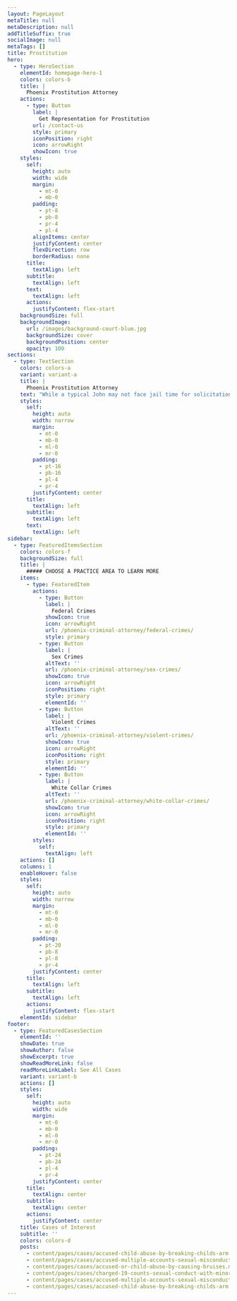 ```yaml
---
layout: PageLayout
metaTitle: null
metaDescription: null
addTitleSuffix: true
socialImage: null
metaTags: []
title: Prostitution
hero:
  - type: HeroSection
    elementId: homepage-hero-1
    colors: colors-b
    title: |
      Phoenix Prostitution Attorney
    actions:
      - type: Button
        label: |
          Get Representation for Prostitution
        url: /contact-us
        style: primary
        iconPosition: right
        icon: arrowRight
        showIcon: true
    styles:
      self:
        height: auto
        width: wide
        margin:
          - mt-0
          - mb-0
        padding:
          - pt-8
          - pb-8
          - pr-4
          - pl-4
        alignItems: center
        justifyContent: center
        flexDirection: row
        borderRadius: none
      title:
        textAlign: left
      subtitle:
        textAlign: left
      text:
        textAlign: left
      actions:
        justifyContent: flex-start
    backgroundSize: full
    backgroundImage:
      url: /images/background-court-blue.jpg
      backgroundSize: cover
      backgroundPosition: center
      opacity: 100
sections:
  - type: TextSection
    colors: colors-a
    variant: variant-a
    title: |
      Phoenix Prostitution Attorney
    text: "While a typical John may not face jail time for solicitation of a prostitute, jail might be preferable to home once his wife finds out of the charge. At the law firm of Blumberg & Associates, we understand that there is no such thing as a minor sex charge when your family and your reputation are at stake. If you have been charged with prostitution or sex solicitation, our lawyers offer a free initial consultation at our Phoenix office to evaluate your case.\n\nProstitution charges can range from misdemeanor solicitation to felony prostitution involving a child under 15. Our lawyers represent people who are accused of being prostitutes, Johns and pimps.\n\nIn one of the cases we handled, our attorneys represented a young man who moved to the Phoenix area and made friends with a girl he believed was 17. In reality, the girl was a 14-year-old prostitute whose mother and grandmother were also a prostitutes. The two went out on dates and later moved in together. She engaged in prostitution while he stayed home and played video games. After she was arrested and the police found $400 in their apartment, the young man was charged with child prostitution.\n\nOur client faced a charge that could have placed him in prison for more than 10 years. Our\_**Phoenix prostitution attorneys**\_negotiated a favorable plea bargain that allowed our client to plead guilty to a reduced charge of non-sex crime, child abuse. He was given a nine-month prison sentence, with credit for six months already served, and does not have to register as a sex offender.\n\n## FREE ATTORNEY CONSULTATION\n\nIf you have been charged with prostitution or sex solicitation in Arizona, please contact a lawyer at Blumberg & Associates in Phoenix as soon as possible. The sooner you contact a defense attorney, the more your attorney can do to protect your rights and your future.\n\nA.R.S. § 13-3201 Enticement of persons for purpose of prostitution; classification\n\nA.R.S. § 13-3202 Procurement by false pretenses of person for purpose of prostitution; classification\n\nA.R.S. § 13-3203 Procuring or placing persons in house of prostitution; classification\n\nA.R.S. § 13-3206 Taking child for purpose of prostitution; classification\n\nA.R.S. § 13-3208 Keeping or residing in house of prostitution; employment in prostitution; classification\n\nA.R.S. § 13-3209 Pandering; methods; classification\n\nA.R.S. § 13-3210 Transporting persons for purpose of prostitution or other immoral purpose; classification; venue\n\nA.R.S. § 13-3212 Child prostitution; classification; increased punishment\n"
    styles:
      self:
        height: auto
        width: narrow
        margin:
          - mt-0
          - mb-0
          - ml-0
          - mr-0
        padding:
          - pt-16
          - pb-16
          - pl-4
          - pr-4
        justifyContent: center
      title:
        textAlign: left
      subtitle:
        textAlign: left
      text:
        textAlign: left
sidebar:
  - type: FeaturedItemsSection
    colors: colors-f
    backgroundSize: full
    title: |
      ##### CHOOSE A PRACTICE AREA TO LEARN MORE
    items:
      - type: FeaturedItem
        actions:
          - type: Button
            label: |
              Federal Crimes
            showIcon: true
            icon: arrowRight
            url: /phoenix-criminal-attorney/federal-crimes/
            style: primary
          - type: Button
            label: |
              Sex Crimes
            altText: ''
            url: /phoenix-criminal-attorney/sex-crimes/
            showIcon: true
            icon: arrowRight
            iconPosition: right
            style: primary
            elementId: ''
          - type: Button
            label: |
              Violent Crimes
            altText: ''
            url: /phoenix-criminal-attorney/violent-crimes/
            showIcon: true
            icon: arrowRight
            iconPosition: right
            style: primary
            elementId: ''
          - type: Button
            label: |
              White Collar Crimes
            altText: ''
            url: /phoenix-criminal-attorney/white-collar-crimes/
            showIcon: true
            icon: arrowRight
            iconPosition: right
            style: primary
            elementId: ''
        styles:
          self:
            textAlign: left
    actions: []
    columns: 1
    enableHover: false
    styles:
      self:
        height: auto
        width: narrow
        margin:
          - mt-0
          - mb-0
          - ml-0
          - mr-0
        padding:
          - pt-20
          - pb-8
          - pl-8
          - pr-4
        justifyContent: center
      title:
        textAlign: left
      subtitle:
        textAlign: left
      actions:
        justifyContent: flex-start
    elementId: sidebar
footer:
  - type: FeaturedCasesSection
    elementId: ''
    showDate: true
    showAuthor: false
    showExcerpt: true
    showReadMoreLink: false
    readMoreLinkLabel: See All Cases
    variant: variant-b
    actions: []
    styles:
      self:
        height: auto
        width: wide
        margin:
          - mt-0
          - mb-0
          - ml-0
          - mr-0
        padding:
          - pt-24
          - pb-24
          - pl-4
          - pr-4
        justifyContent: center
      title:
        textAlign: center
      subtitle:
        textAlign: center
      actions:
        justifyContent: center
    title: Cases of Interest
    subtitle: ''
    colors: colors-d
    posts:
      - content/pages/cases/accused-child-abuse-by-breaking-childs-arm.md
      - content/pages/cases/accused-multiple-accounts-sexual-misconduct.md
      - content/pages/cases/accused-or-child-abuse-by-causing-bruises.md
      - content/pages/cases/charged-19-counts-sexual-conduct-with-minor.md
      - content/pages/cases/accused-multiple-accounts-sexual-misconduct.md
      - content/pages/cases/accused-child-abuse-by-breaking-childs-arm.md
---
```

